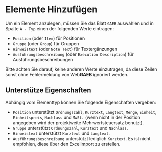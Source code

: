 # Elemente Hinzufügen

Um ein Element anzulegen, müssen Sie das Blatt `GAEB` auswählen und in Spalte `A - Typ` einen der folgenden Werte eintragen:

* `Position` (oder `Item`) für Positionen
* `Gruppe` (oder `Group`) für Gruppen
* `Hinweistext` (oder `Note Text`) für Textergänzungen
* `Ausführungsbeschreibung` (oder `Execution Description`) für Ausführungsbeschreibungen

Bitte achten Sie darauf, keine anderen Werte einzutragen, da diese Zeilen sonst ohne Fehlermeldung von Web**GAEB** ignoriert werden.

## Unterstütze Eigenschaften

Abhängig vom Elementtyp können Sie folgende Eigenschaften vergeben:

* `Position` unterstützt `Ordnungszahl`, `Kurztext`, `Langtext`, `Menge`, `Einheit`, `Einheitspreis`, `Nachlass` und `MwSt.` (wenn nicht in der Position angegeben wird der projektweite Mehrwertsteuersatz benutzt).
* `Gruppe` unterstützt `Ordnungszahl`, `Kurztext` und `Nachlass`.
* `Hinweistext` unterstützt `Kurztext` und `Langtext`.
* `Ausführungsbeschreibung` unterstützt lediglich `Kurztext`. Es ist nicht empfohlen, diese über den Excelimport zu erstellen.
